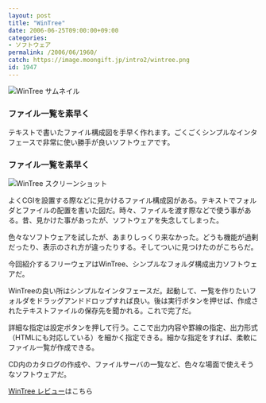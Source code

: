 ```yaml
---
layout: post
title: "WinTree"
date: 2006-06-25T09:00:00+09:00
categories:
- ソフトウェア
permalink: /2006/06/1960/
catch: https://image.moongift.jp/intro2/wintree.png
id: 1947
---
```

 ![WinTree サムネイル](https://image.moongift.jp/intro2/wintree.t.png "WinTree サムネイル")
  

### ファイル一覧を素早く
  
テキストで書いたファイル構成図を手早く作れます。ごくごくシンプルなインタフェースで非常に使い勝手が良いソフトウェアです。  
<!--more-->  

### ファイル一覧を素早く
  

![WinTree スクリーンショット](https://image.moongift.jp/intro2/wintree.png "WinTree スクリーンショット")

  

よくCGIを設置する際などに見かけるファイル構成図がある。テキストでフォルダとファイルの配置を書いた図だ。時々、ファイルを渡す際などで使う事がある。昔、見かけた事があったが、ソフトウェアを失念してしまった。

  

色々なソフトウェアを試したが、あまりしっくり来なかった。どうも機能が過剰だったり、表示のされ方が違ったりする。そしてついに見つけたのがこちらだ。

  

今回紹介するフリーウェアはWinTree、シンプルなフォルダ構成出力ソフトウェアだ。

  

WinTreeの良い所はシンプルなインタフェースだ。起動して、一覧を作りたいフォルダをドラッグアンドドロップすれば良い。後は実行ボタンを押せば、作成されたテキストファイルの保存先を聞かれる。これで完了だ。

  

詳細な指定は設定ボタンを押して行う。ここで出力内容や罫線の指定、出力形式（HTMLにも対応している）を細かく指定できる。細かな指定をすれば、柔軟にファイル一覧が作成できる。

  

CD内のカタログの作成や、ファイルサーバの一覧など、色々な場面で使えそうなソフトウェアだ。

  

[WinTree レビュー](http://oss.moongift.jp/review/i-1965.html)はこちら

